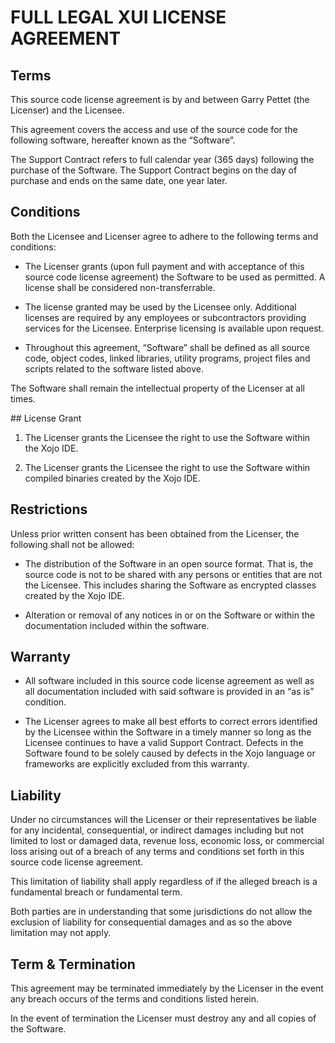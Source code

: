 # FULL LEGAL XUI LICENSE AGREEMENT

## Terms

This source code license agreement is by and between Garry Pettet (the Licenser) and the Licensee.

This agreement covers the access and use of the source code for the following software, hereafter known as the “Software”.

The Support Contract refers to full calendar year (365 days) following the purchase of the Software. The Support Contract begins on the day of purchase and ends on the same date, one year later.

## Conditions

Both the Licensee and Licenser agree to adhere to the following terms and conditions: 

- The Licenser grants (upon full payment and with acceptance of this source code license agreement) the Software to be used as permitted. A license shall be considered non-transferrable.

- The license granted may be used by the Licensee only. Additional licenses are required by any employees or subcontractors providing services for the Licensee. Enterprise licensing is available upon request.

- Throughout this agreement, “Software” shall be defined as all source code, object codes, linked libraries, utility programs, project files and scripts related to the software listed above.

The Software shall remain the intellectual property of the Licenser at all times.

## License Grant

1. The Licenser grants the Licensee the right to use the Software within the Xojo IDE.

2. The Licenser grants the Licensee the right to use the Software within compiled binaries created by the Xojo IDE.

## Restrictions

Unless prior written consent has been obtained from the Licenser, the following shall not be allowed:

- The distribution of the Software in an open source format. That is, the source code is not to be shared with any persons or entities that are not the Licensee. This includes sharing the Software as encrypted classes created by the Xojo IDE.

- Alteration or removal of any notices in or on the Software or within the documentation included within the software.

## Warranty

- All software included in this source code license agreement as well as all documentation included with said software is provided in an “as is” condition.

- The Licenser agrees to make all best efforts to correct errors identified by the Licensee within the Software in a timely manner so long as the Licensee continues to have a valid Support Contract. Defects in the Software found to be solely caused by defects in the Xojo language or frameworks are explicitly excluded from this warranty.

## Liability

Under no circumstances will the Licenser or their representatives be liable for any incidental, consequential, or indirect damages including but not limited to lost or damaged data, revenue loss, economic loss, or commercial loss arising out of a breach of any terms and conditions set forth in this source code license agreement.

This limitation of liability shall apply regardless of if the alleged breach is a fundamental breach or fundamental term.

Both parties are in understanding that some jurisdictions do not allow the exclusion of liability for consequential damages and as so the above limitation may not apply.

## Term & Termination

This agreement may be terminated immediately by the Licenser in the event any breach occurs of the terms and conditions listed herein.

In the event of termination the Licenser must destroy any and all copies of the Software.